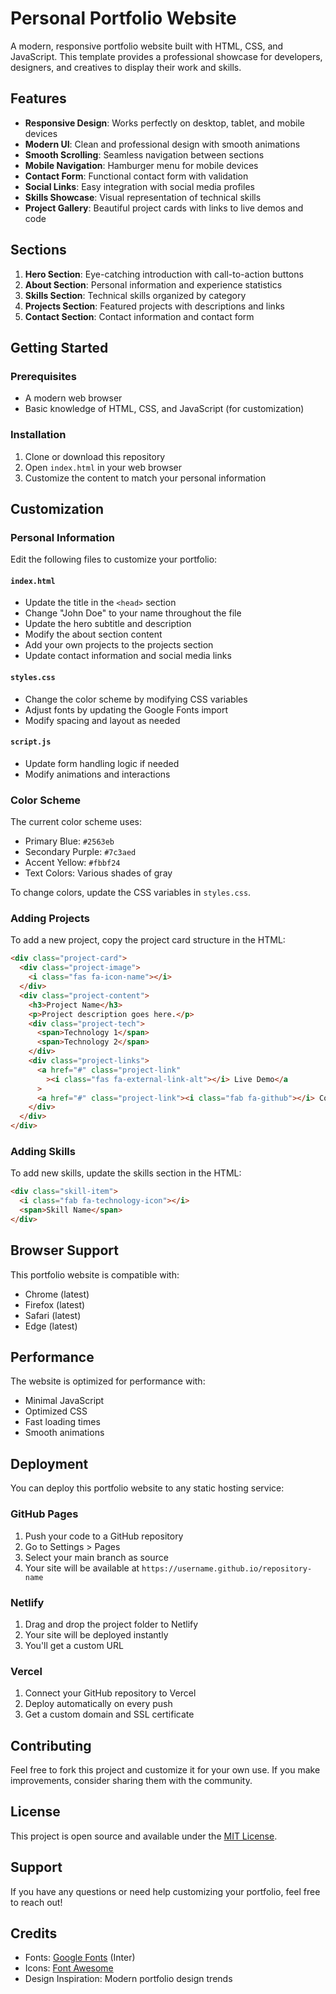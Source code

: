 # Personal Portfolio Website

A modern, responsive portfolio website built with HTML, CSS, and JavaScript. This template provides a professional showcase for developers, designers, and creatives to display their work and skills.

## Features

- **Responsive Design**: Works perfectly on desktop, tablet, and mobile devices
- **Modern UI**: Clean and professional design with smooth animations
- **Smooth Scrolling**: Seamless navigation between sections
- **Mobile Navigation**: Hamburger menu for mobile devices
- **Contact Form**: Functional contact form with validation
- **Social Links**: Easy integration with social media profiles
- **Skills Showcase**: Visual representation of technical skills
- **Project Gallery**: Beautiful project cards with links to live demos and code

## Sections

1. **Hero Section**: Eye-catching introduction with call-to-action buttons
2. **About Section**: Personal information and experience statistics
3. **Skills Section**: Technical skills organized by category
4. **Projects Section**: Featured projects with descriptions and links
5. **Contact Section**: Contact information and contact form

## Getting Started

### Prerequisites

- A modern web browser
- Basic knowledge of HTML, CSS, and JavaScript (for customization)

### Installation

1. Clone or download this repository
2. Open `index.html` in your web browser
3. Customize the content to match your personal information

## Customization

### Personal Information

Edit the following files to customize your portfolio:

#### `index.html`

- Update the title in the `<head>` section
- Change "John Doe" to your name throughout the file
- Update the hero subtitle and description
- Modify the about section content
- Add your own projects to the projects section
- Update contact information and social media links

#### `styles.css`

- Change the color scheme by modifying CSS variables
- Adjust fonts by updating the Google Fonts import
- Modify spacing and layout as needed

#### `script.js`

- Update form handling logic if needed
- Modify animations and interactions

### Color Scheme

The current color scheme uses:

- Primary Blue: `#2563eb`
- Secondary Purple: `#7c3aed`
- Accent Yellow: `#fbbf24`
- Text Colors: Various shades of gray

To change colors, update the CSS variables in `styles.css`.

### Adding Projects

To add a new project, copy the project card structure in the HTML:

```html
<div class="project-card">
  <div class="project-image">
    <i class="fas fa-icon-name"></i>
  </div>
  <div class="project-content">
    <h3>Project Name</h3>
    <p>Project description goes here.</p>
    <div class="project-tech">
      <span>Technology 1</span>
      <span>Technology 2</span>
    </div>
    <div class="project-links">
      <a href="#" class="project-link"
        ><i class="fas fa-external-link-alt"></i> Live Demo</a
      >
      <a href="#" class="project-link"><i class="fab fa-github"></i> Code</a>
    </div>
  </div>
</div>
```

### Adding Skills

To add new skills, update the skills section in the HTML:

```html
<div class="skill-item">
  <i class="fab fa-technology-icon"></i>
  <span>Skill Name</span>
</div>
```

## Browser Support

This portfolio website is compatible with:

- Chrome (latest)
- Firefox (latest)
- Safari (latest)
- Edge (latest)

## Performance

The website is optimized for performance with:

- Minimal JavaScript
- Optimized CSS
- Fast loading times
- Smooth animations

## Deployment

You can deploy this portfolio website to any static hosting service:

### GitHub Pages

1. Push your code to a GitHub repository
2. Go to Settings > Pages
3. Select your main branch as source
4. Your site will be available at `https://username.github.io/repository-name`

### Netlify

1. Drag and drop the project folder to Netlify
2. Your site will be deployed instantly
3. You'll get a custom URL

### Vercel

1. Connect your GitHub repository to Vercel
2. Deploy automatically on every push
3. Get a custom domain and SSL certificate

## Contributing

Feel free to fork this project and customize it for your own use. If you make improvements, consider sharing them with the community.

## License

This project is open source and available under the [MIT License](LICENSE).

## Support

If you have any questions or need help customizing your portfolio, feel free to reach out!

## Credits

- Fonts: [Google Fonts](https://fonts.google.com/) (Inter)
- Icons: [Font Awesome](https://fontawesome.com/)
- Design Inspiration: Modern portfolio design trends

